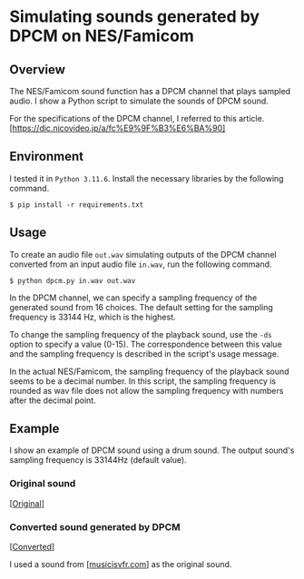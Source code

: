 # Simulating sounds generated by DPCM on NES/Famicom

## Overview
The NES/Famicom sound function has a DPCM channel that plays sampled audio.
I show a Python script to simulate the sounds of DPCM sound.

For the specifications of the DPCM channel, I referred to this article.
[https://dic.nicovideo.jp/a/fc%E9%9F%B3%E6%BA%90]

## Environment
I tested it in `Python 3.11.6`.
Install the necessary libraries by the following command.
```
$ pip install -r requirements.txt
```

## Usage
To create an audio file `out.wav` simulating outputs of the DPCM channel converted from an input audio file `in.wav`, run the following command.
```
$ python dpcm.py in.wav out.wav
```
In the DPCM channel, we can specify a sampling frequency of the generated sound from 16 choices.
The default setting for the sampling frequency is 33144 Hz, which is the highest.

To change the sampling frequency of the playback sound, use the `-ds` option to specify a value (0-15).
The correspondence between this value and the sampling frequency is described in the script's usage message.

In the actual NES/Famicom, the sampling frequency of the playback sound seems to be a decimal number.
In this script, the sampling frequency is rounded as wav file does not allow the sampling frequency with numbers after the decimal point.


## Example
I show an example of DPCM sound using a drum sound.
The output sound's sampling frequency is 33144Hz (default value).

### Original sound
[[Original](https://soundcloud.com/uenewsar/loop01?utm_source=clipboard&utm_medium=text&utm_campaign=social_sharing)]

### Converted sound generated by DPCM
[[Converted](https://soundcloud.com/uenewsar/converted?utm_source=clipboard&utm_medium=text&utm_campaign=social_sharing)]

I used a sound from [[musicisvfr.com](http://musicisvfr.com)] as the original sound.
